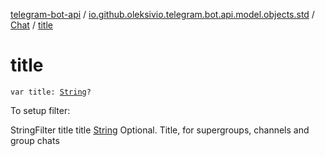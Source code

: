 [telegram-bot-api](../../index.md) / [io.github.oleksivio.telegram.bot.api.model.objects.std](../index.md) / [Chat](index.md) / [title](./title.md)

# title

`var title: `[`String`](https://kotlinlang.org/api/latest/jvm/stdlib/kotlin/-string/index.html)`?`

To setup filter:

StringFilter title title [String](https://kotlinlang.org/api/latest/jvm/stdlib/kotlin/-string/index.html) Optional. Title, for supergroups, channels and group chats

